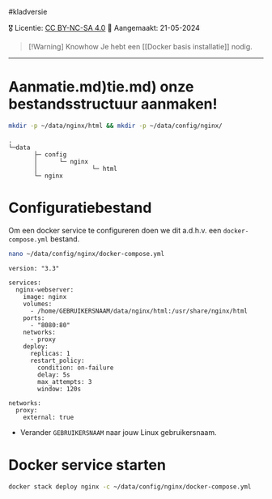 #kladversie  

🎖️ Licentie: [CC BY-NC-SA 4.0](https://creativecommons.org/licenses/by-nc-sa/4.0/)
📅 Aangemaakt: 21-05-2024

>[!Warning] Knowhow
>Je hebt een [[Docker basis installatie]] nodig.

---
# Aanma[](Docker%20basis%20installatie.md)tie.md)tie.md) onze bestandsstructuur aanmaken! 

``` Bash
mkdir -p ~/data/nginx/html && mkdir -p ~/data/config/nginx/
```

```
.
└─data
       ├─ config
       │      └─ nginx
       │               └─ html
       └─ nginx
```

# Configuratiebestand
Om een docker service te configureren doen we dit a.d.h.v. een `docker-compose.yml` bestand.

``` Bash
nano ~/data/config/nginx/docker-compose.yml
```

``` YML
version: "3.3" 

services: 
  nginx-webserver: 
    image: nginx
    volumes:
      - /home/GEBRUIKERSNAAM/data/nginx/html:/usr/share/nginx/html
    ports:
      - "8080:80"
    networks:
      - proxy
    deploy:
      replicas: 1
      restart_policy:
        condition: on-failure
        delay: 5s
        max_attempts: 3
        window: 120s

networks:
  proxy:
    external: true

```

* Verander `GEBRUIKERSNAAM` naar jouw Linux gebruikersnaam.
# Docker service starten

``` Bash
docker stack deploy nginx -c ~/data/config/nginx/docker-compose.yml
```